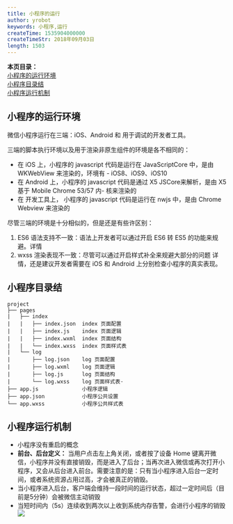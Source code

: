 ```yaml
---
title: 小程序的运行
author: yrobot
keywords: 小程序,运行
createTime: 1535904000000
createTimeStr: 2018年09月03日
length: 1503
---
```


__本页目录：__   
[小程序的运行环境](#id1)  
[小程序目录结](#id2)  
[小程序运行机制](#id3)  

<a id='id1'></a>

## 小程序的运行环境
微信小程序运行在三端：iOS、Android 和 用于调试的开发者工具。

三端的脚本执行环境以及用于渲染非原生组件的环境是各不相同的：
- 在 iOS 上，小程序的 javascript 代码是运行在 JavaScriptCore 中，是由 WKWebView 来渲染的，环境有 - iOS8、iOS9、iOS10  
- 在 Android 上，小程序的 javascript 代码是通过 X5 JSCore来解析，是由 X5 基于 Mobile Chrome 53/57 内- 核来渲染的  
- 在 开发工具上， 小程序的 javascript 代码是运行在 nwjs 中，是由 Chrome Webview 来渲染的  

尽管三端的环境是十分相似的，但是还是有些许区别：  
1. ES6 语法支持不一致：语法上开发者可以通过开启 ES6 转 ES5 的功能来规避。详情
2. wxss 渲染表现不一致：尽管可以通过开启样式补全来规避大部分的问题 详情，还是建议开发者需要在 iOS 和 Android 上分别检查小程序的真实表现。

<a id='id2'></a>

## 小程序目录结
```
project
├── pages
|   ├── index
|   |   ├── index.json  index 页面配置
|   |   ├── index.js    index 页面逻辑
|   |   ├── index.wxml  index 页面结构
|   |   └── index.wxss  index 页面样式表
|   └── log
|       ├── log.json    log 页面配置
|       ├── log.wxml    log 页面逻辑
|       ├── log.js      log 页面结构
|       └── log.wxss    log 页面样式表·
├── app.js              小程序逻辑
├── app.json            小程序公共设置
└── app.wxss            小程序公共样式表
```

<a id='id3'></a>

## 小程序运行机制
- 小程序没有重启的概念
- __前台、后台定义：__ 当用户点击左上角关闭，或者按了设备 Home 键离开微信，小程序并没有直接销毁，而是进入了后台；当再次进入微信或再次打开小程序，又会从后台进入前台。需要注意的是：只有当小程序进入后台一定时间，或者系统资源占用过高，才会被真正的销毁。
- 当小程序进入后台，客户端会维持一段时间的运行状态，超过一定时间后（目前是5分钟）会被微信主动销毁
- 当短时间内（5s）连续收到两次以上收到系统内存告警，会进行小程序的销毁
![](https://ws3.sinaimg.cn/large/0069RVTdgy1fuwgqm9y1oj30my0bxgmx.jpg)


